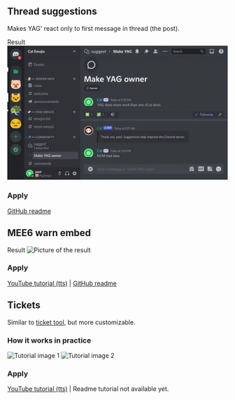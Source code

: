 ## Thread suggestions
Makes YAG' react only to first message in thread (the post).

Result
![Image shows discord, notably there's a thread post with x and check reactions, an embed by YAG saying "Thank you, paol. Suggestion help improve this Discord server.](./.imgs/Thread%20demo.webp)
### Apply
[GitHub readme](./Thread%20suggestions/README.md)
## MEE6 warn embed
Result
![Picture of the result](https://i.ibb.co/0BH054d/yag-warn.png)

### Apply
[YouTube tutorial (tts)](https://youtu.be/2LxMwg7fxl8) | [GitHub readme](./Warn%20MEE6/README.md)

## Tickets
Similar to [ticket tool](https://tickettool.xyz), but more customizable.

### How it works in practice
![Tutorial image 1](https://github.com/Amanska/yag/assets/56720795/aa06bebf-0452-4dbf-b4d8-dee6ad323c7d)
![Tutorial image 2](https://github.com/Amanska/yag/assets/56720795/a2b4370c-9b03-480c-b822-9d36927f24a1)


### Apply
[YouTube tutorial (tts)](https://www.youtube.com/watch?v=GRXSzDMfm-E) | Readme tutorial not available yet.
